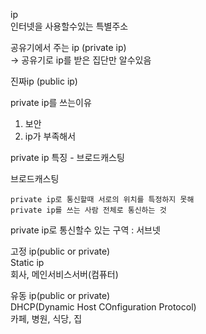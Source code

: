 ip  
인터넷을 사용할수있는 특별주소

공유기에서 주는 ip (private ip)  
-> 공유기로 ip를 받은 집단만 알수있음

진짜ip (public ip)

private ip를 쓰는이유
1. 보안
2. ip가 부족해서

private ip 특징 - 브로드캐스팅

브로드캐스팅

    private ip로 통신할때 서로의 위치를 특정하지 못해
    private ip를 쓰는 사람 전체로 통신하는 것

private ip로 통신할수 있는 구역 : 서브넷

고정 ip(public or private)  
Static ip  
회사, 메인서비스서버(컴퓨터)

유동 ip(public or private)  
DHCP(Dynamic Host COnfiguration Protocol)  
카페, 병원, 식당, 집
